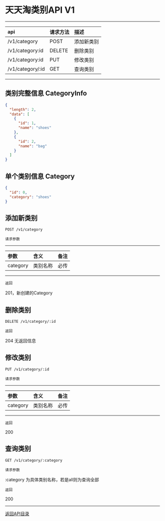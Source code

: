 # 天天淘类别API V1

---
|api    |请求方法   |描述     |
|:------|:---------|:--------|
|/v1/category   |POST   |添加新类别  |
|/v1/category:id   |DELETE     |删除类别  |
|/v1/category:id    |PUT    |修改类别   |
|/v1/category/:id    |GET    |查询类别   |
---

## 类别完整信息 CategoryInfo

```json
{
  "length": 2,
  "data": [
    {
      "id": 1,
      "name": "shoes"
    },
    {
      "id": 2,
      "name": "bag"
    }
  ]
}
```

## 单个类别信息 Category

```json
{
  "id": 0,
  "category": "shoes"
}
```

## 添加新类别

```
POST /v1/category
```

`请求参数`

---
|参数    |含义   |备注     |
|:------|:---------|:--------|
|category   |类别名称   |必传  |
---

`返回`

201，新创建的Category

## 删除类别

```
DELETE /v1/category/:id
```

`返回`

204 无返回信息

## 修改类别

```
PUT /v1/category/:id
```

`请求参数`

---
|参数    |含义   |备注     |
|:------|:---------|:--------|
|category   |类别名称   |必传  |
---

`返回`

200

## 查询类别

```
GET /v1/category/:category
```

`请求参数`

:category 为具体类别名称，若是all则为查询全部

`返回`

200

---

[返回API目录](./api.md)